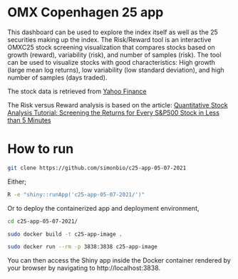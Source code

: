 # OMX Copenhagen 25 app

This dashboard can be used to explore the index itself as well as the 25 securities making up the index. The Risk/Reward tool is an interactive OMXC25 stock screening visualization that compares stocks based on growth (reward), variability (risk), and number of samples (risk). The tool can be used to visualize stocks with good characteristics: High growth (large mean log returns), low variability (low standard deviation), and high number of samples (days traded).

The stock data is retrieved from [Yahoo Finance](https://finance.yahoo.com/)


The Risk versus Reward analysis is based on the article: [Quantitative Stock Analysis Tutorial: Screening the Returns for Every S&P500 Stock in Less than 5 Minutes](https://www.business-science.io/investments/2016/10/23/SP500_Analysis.html)

# How to run


```bash
git clone https://github.com/simonbio/c25-app-05-07-2021
```

Either;

```bash
R -e "shiny::runApp('c25-app-05-07-2021/')"
```

Or to deploy the containerized app and deployment environment,

```bash
cd c25-app-05-07-2021/
```

```bash
sudo docker build -t c25-app-image .
```

```bash
sudo docker run --rm -p 3838:3838 c25-app-image
```

You can then access the Shiny app inside the Docker container rendered by your browser by navigating to http://localhost:3838.
